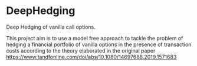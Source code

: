 # DeepHedging
Deep Hedging of vanilla call options.

This project aim is to use a model free approach to tackle the problem of hedging a financial portfolio of vanilla options in the presence of transaction costs according to the theory elaborated in the original paper https://www.tandfonline.com/doi/abs/10.1080/14697688.2019.1571683
